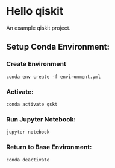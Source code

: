 # Hello qiskit
An example qiskit project.

## Setup Conda Environment:

### Create Environment
`conda env create -f environment.yml`

### Activate:
`conda activate qskt`

### Run Jupyter Notebook:
`jupyter notebook`

### Return to Base Environment:
`conda deactivate`
